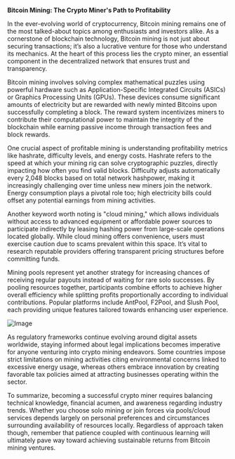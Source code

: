 **Bitcoin Mining: The Crypto Miner's Path to Profitability**

In the ever-evolving world of cryptocurrency, Bitcoin mining remains one of the most talked-about topics among enthusiasts and investors alike. As a cornerstone of blockchain technology, Bitcoin mining is not just about securing transactions; it’s also a lucrative venture for those who understand its mechanics. At the heart of this process lies the crypto miner, an essential component in the decentralized network that ensures trust and transparency.

Bitcoin mining involves solving complex mathematical puzzles using powerful hardware such as Application-Specific Integrated Circuits (ASICs) or Graphics Processing Units (GPUs). These devices consume significant amounts of electricity but are rewarded with newly minted Bitcoins upon successfully completing a block. The reward system incentivizes miners to contribute their computational power to maintain the integrity of the blockchain while earning passive income through transaction fees and block rewards.

One crucial aspect of profitable mining is understanding profitability metrics like hashrate, difficulty levels, and energy costs. Hashrate refers to the speed at which your mining rig can solve cryptographic puzzles, directly impacting how often you find valid blocks. Difficulty adjusts automatically every 2,048 blocks based on total network hashpower, making it increasingly challenging over time unless new miners join the network. Energy consumption plays a pivotal role too; high electricity bills could offset any potential earnings from mining activities.

Another keyword worth noting is "cloud mining," which allows individuals without access to advanced equipment or affordable power sources to participate indirectly by leasing hashing power from large-scale operations located globally. While cloud mining offers convenience, users must exercise caution due to scams prevalent within this space. It’s vital to research reputable providers offering transparent pricing structures before committing funds.

Mining pools represent yet another strategy for increasing chances of receiving regular payouts instead of waiting for rare solo successes. By pooling resources together, participants combine efforts to achieve higher overall efficiency while splitting profits proportionally according to individual contributions. Popular platforms include AntPool, F2Pool, and Slush Pool, each providing unique features tailored towards enhancing user experience.

![Image](https://github.com/user-attachments/assets/31692037-0104-4703-abd1-696b6a7dd41b)

As regulatory frameworks continue evolving around digital assets worldwide, staying informed about legal implications becomes imperative for anyone venturing into crypto mining endeavors. Some countries impose strict limitations on mining activities citing environmental concerns linked to excessive energy usage, whereas others embrace innovation by creating favorable tax policies aimed at attracting businesses operating within the sector.

To summarize, becoming a successful crypto miner requires balancing technical knowledge, financial acumen, and awareness regarding industry trends. Whether you choose solo mining or join forces via pools/cloud services depends largely on personal preferences and circumstances surrounding availability of resources locally. Regardless of approach taken though, remember that patience coupled with continuous learning will ultimately pave way toward achieving sustainable returns from Bitcoin mining ventures.